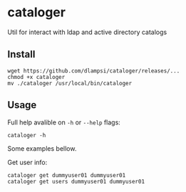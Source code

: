 # cataloger

Util for interact with ldap and active directory catalogs

## Install

```shell
wget https://github.com/dlampsi/cataloger/releases/...
chmod +x cataloger
mv ./cataloger /usr/local/bin/cataloger
```

## Usage

Full help avalible on `-h` or `--help` flags:
```shell
cataloger -h
```

Some examples bellow.

Get user info:

```shell
cataloger get dummyuser01 dummyuser01
cataloger get users dummyuser01 dummyuser01
```